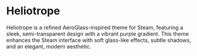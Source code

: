 # Heliotrope
Heliotrope is a refined AeroGlass-inspired theme for Steam, featuring a sleek, semi-transparent design with a vibrant purple gradient. This theme enhances the Steam interface with soft glass-like effects, subtle shadows, and an elegant, modern aesthetic.
